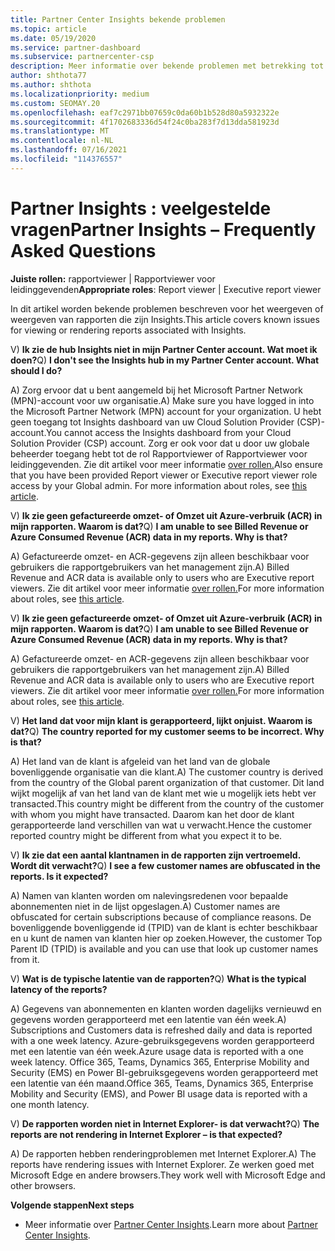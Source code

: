 ```yaml
---
title: Partner Center Insights bekende problemen
ms.topic: article
ms.date: 05/19/2020
ms.service: partner-dashboard
ms.subservice: partnercenter-csp
description: Meer informatie over bekende problemen met betrekking tot Partner Center Insights (PCI)-rapporten. Informatie kan bestaan uit bekende renderingproblemen of rapportagebeperkingen.
author: shthota77
ms.author: shthota
ms.localizationpriority: medium
ms.custom: SEOMAY.20
ms.openlocfilehash: eaf7c2971bb07659c0da60b1b528d80a5932322e
ms.sourcegitcommit: 4f1702683336d54f24c0ba283f7d13dda581923d
ms.translationtype: MT
ms.contentlocale: nl-NL
ms.lasthandoff: 07/16/2021
ms.locfileid: "114376557"
---
```

# <a name="partner-insights--frequently-asked-questions"></a><span data-ttu-id="1c75d-104">Partner Insights : veelgestelde vragen</span><span class="sxs-lookup"><span data-stu-id="1c75d-104">Partner Insights – Frequently Asked Questions</span></span>

<span data-ttu-id="1c75d-105">**Juiste rollen:** rapportviewer | Rapportviewer voor leidinggevenden</span><span class="sxs-lookup"><span data-stu-id="1c75d-105">**Appropriate roles**: Report viewer | Executive report viewer</span></span>

<span data-ttu-id="1c75d-106">In dit artikel worden bekende problemen beschreven voor het weergeven of weergeven van rapporten die zijn Insights.</span><span class="sxs-lookup"><span data-stu-id="1c75d-106">This article covers known issues for viewing or rendering reports associated with Insights.</span></span>

<span data-ttu-id="1c75d-107">V) **Ik zie de hub Insights niet in mijn Partner Center account. Wat moet ik doen?**</span><span class="sxs-lookup"><span data-stu-id="1c75d-107">Q) **I don't see the Insights hub in my Partner Center account. What should I do?**</span></span>

<span data-ttu-id="1c75d-108">A) Zorg ervoor dat u bent aangemeld bij het Microsoft Partner Network (MPN)-account voor uw organisatie.</span><span class="sxs-lookup"><span data-stu-id="1c75d-108">A) Make sure you have logged in into the Microsoft Partner Network (MPN) account for your organization.</span></span> <span data-ttu-id="1c75d-109">U hebt geen toegang tot Insights dashboard van uw Cloud Solution Provider (CSP)-account.</span><span class="sxs-lookup"><span data-stu-id="1c75d-109">You cannot access the Insights dashboard from your Cloud Solution Provider (CSP) account.</span></span> <span data-ttu-id="1c75d-110">Zorg er ook voor dat u door uw globale beheerder toegang hebt tot de rol Rapportviewer of Rapportviewer voor leidinggevenden.  Zie dit artikel voor meer informatie [over rollen.](./insights-roles.md)</span><span class="sxs-lookup"><span data-stu-id="1c75d-110">Also ensure that you have been provided Report viewer or Executive report viewer role access by your Global admin.  For more information about roles, see [this article](./insights-roles.md).</span></span>

<span data-ttu-id="1c75d-111">V) **Ik zie geen gefactureerde omzet- of Omzet uit Azure-verbruik (ACR) in mijn rapporten. Waarom is dat?**</span><span class="sxs-lookup"><span data-stu-id="1c75d-111">Q) **I am unable to see Billed Revenue or Azure Consumed Revenue (ACR) data in my reports. Why is that?**</span></span>

<span data-ttu-id="1c75d-112">A) Gefactureerde omzet- en ACR-gegevens zijn alleen beschikbaar voor gebruikers die rapportgebruikers van het management zijn.</span><span class="sxs-lookup"><span data-stu-id="1c75d-112">A) Billed Revenue and ACR data is available only to users who are Executive report viewers.</span></span>  <span data-ttu-id="1c75d-113">Zie dit artikel voor meer informatie [over rollen.](./insights-roles.md)</span><span class="sxs-lookup"><span data-stu-id="1c75d-113">For more information about roles, see [this article](./insights-roles.md).</span></span>

<span data-ttu-id="1c75d-114">V) **Ik zie geen gefactureerde omzet- of Omzet uit Azure-verbruik (ACR) in mijn rapporten. Waarom is dat?**</span><span class="sxs-lookup"><span data-stu-id="1c75d-114">Q) **I am unable to see Billed Revenue or Azure Consumed Revenue (ACR) data in my reports. Why is that?**</span></span>

<span data-ttu-id="1c75d-115">A) Gefactureerde omzet- en ACR-gegevens zijn alleen beschikbaar voor gebruikers die rapportgebruikers van het management zijn.</span><span class="sxs-lookup"><span data-stu-id="1c75d-115">A) Billed Revenue and ACR data is available only to users who are Executive report viewers.</span></span> <span data-ttu-id="1c75d-116">Zie dit artikel voor meer informatie [over rollen.](./insights-roles.md)</span><span class="sxs-lookup"><span data-stu-id="1c75d-116">For more information about roles, see [this article](./insights-roles.md).</span></span>

<span data-ttu-id="1c75d-117">V) **Het land dat voor mijn klant is gerapporteerd, lijkt onjuist. Waarom is dat?**</span><span class="sxs-lookup"><span data-stu-id="1c75d-117">Q) **The country reported for my customer seems to be incorrect. Why is that?**</span></span>

<span data-ttu-id="1c75d-118">A) Het land van de klant is afgeleid van het land van de globale bovenliggende organisatie van die klant.</span><span class="sxs-lookup"><span data-stu-id="1c75d-118">A) The customer country is derived from the country of the Global parent organization of that customer.</span></span> <span data-ttu-id="1c75d-119">Dit land wijkt mogelijk af van het land van de klant met wie u mogelijk iets hebt ver transacted.</span><span class="sxs-lookup"><span data-stu-id="1c75d-119">This country might be different from the country of the customer with whom you might have transacted.</span></span> <span data-ttu-id="1c75d-120">Daarom kan het door de klant gerapporteerde land verschillen van wat u verwacht.</span><span class="sxs-lookup"><span data-stu-id="1c75d-120">Hence the customer reported country might be different from what you expect it to be.</span></span>

<span data-ttu-id="1c75d-121">V) **Ik zie dat een aantal klantnamen in de rapporten zijn vertroemeld. Wordt dit verwacht?**</span><span class="sxs-lookup"><span data-stu-id="1c75d-121">Q) **I see a few customer names are obfuscated in the reports. Is it expected?**</span></span>

<span data-ttu-id="1c75d-122">A) Namen van klanten worden om nalevingsredenen voor bepaalde abonnementen niet in de lijst opgeslagen.</span><span class="sxs-lookup"><span data-stu-id="1c75d-122">A) Customer names are obfuscated for certain subscriptions because of compliance reasons.</span></span> <span data-ttu-id="1c75d-123">De bovenliggende bovenliggende id (TPID) van de klant is echter beschikbaar en u kunt de namen van klanten hier op zoeken.</span><span class="sxs-lookup"><span data-stu-id="1c75d-123">However, the customer Top Parent ID (TPID) is available and you can use that look up customer names from it.</span></span>

<span data-ttu-id="1c75d-124">V) **Wat is de typische latentie van de rapporten?**</span><span class="sxs-lookup"><span data-stu-id="1c75d-124">Q) **What is the typical latency of the reports?**</span></span>

<span data-ttu-id="1c75d-125">A) Gegevens van abonnementen en klanten worden dagelijks vernieuwd en gegevens worden gerapporteerd met een latentie van één week.</span><span class="sxs-lookup"><span data-stu-id="1c75d-125">A) Subscriptions and Customers data is refreshed daily and data is reported with a one week latency.</span></span> <span data-ttu-id="1c75d-126">Azure-gebruiksgegevens worden gerapporteerd met een latentie van één week.</span><span class="sxs-lookup"><span data-stu-id="1c75d-126">Azure usage data is reported with a one week latency.</span></span> <span data-ttu-id="1c75d-127">Office 365, Teams, Dynamics 365, Enterprise Mobility and Security (EMS) en Power BI-gebruiksgegevens worden gerapporteerd met een latentie van één maand.</span><span class="sxs-lookup"><span data-stu-id="1c75d-127">Office 365, Teams, Dynamics 365, Enterprise Mobility and Security (EMS), and Power BI usage data is reported with a one month latency.</span></span>

<span data-ttu-id="1c75d-128">V) **De rapporten worden niet in Internet Explorer- is dat verwacht?**</span><span class="sxs-lookup"><span data-stu-id="1c75d-128">Q) **The reports are not rendering in Internet Explorer – is that expected?**</span></span>

<span data-ttu-id="1c75d-129">A) De rapporten hebben renderingproblemen met Internet Explorer.</span><span class="sxs-lookup"><span data-stu-id="1c75d-129">A)  The reports have rendering issues with Internet Explorer.</span></span> <span data-ttu-id="1c75d-130">Ze werken goed met Microsoft Edge en andere browsers.</span><span class="sxs-lookup"><span data-stu-id="1c75d-130">They work well with Microsoft Edge and other browsers.</span></span>

<span data-ttu-id="1c75d-131">**Volgende stappen**</span><span class="sxs-lookup"><span data-stu-id="1c75d-131">**Next steps**</span></span>

- <span data-ttu-id="1c75d-132">Meer informatie over [Partner Center Insights](partner-center-insights.md).</span><span class="sxs-lookup"><span data-stu-id="1c75d-132">Learn more about [Partner Center Insights](partner-center-insights.md).</span></span>